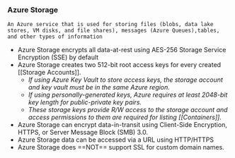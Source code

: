 ### Azure Storage
	An Azure service that is used for storing files (blobs, data lake stores, VM disks, and file shares), messages (Azure Queues),tables, and other types of information

- Azure Storage encrypts all data-at-rest using AES-256 Storage Service Encryption (SSE) by default
- Azure Storage creates two 512-bit root access keys for every created [[Storage Accounts]].
	- *If using Azure Key Vault to store access keys, the storage account and key vault must be in the same Azure region.*
	- *If using personally-generated keys, Azure requires at least 2048-bit key length for public-private key pairs.*
	- *These storage keys provide R/W access to the storage account and access permissions to them are required for listing [[Containers]].*
- Azure Storage can encrypt data-in-transit using Client-Side Encryption, HTTPS, or Server Message Block (SMB) 3.0.
- Azure Storage data can be accessed via a URL using HTTP/HTTPS
- Azure Storage does ==NOT== support SSL for custom domain names.